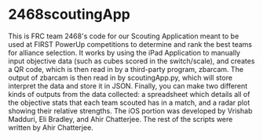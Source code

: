 # 2468scoutingApp
This is FRC team 2468's code for our Scouting Application meant to be used at FIRST PowerUp competitions to determine and rank the best teams for alliance selection. It works by using the iPad Application to manually input objective data (such as cubes scored in the switch/scale), and creates a QR code, which is then read in by a third-party program, zbarcam. The output of zbarcam is then read in by scoutingApp.py, which will store interpret the data and store it in JSON. Finally, you can make two different kinds of outputs from the data collected: a spreadsheet which details all of the objective stats that each team scouted has in a match, and a radar plot showing their relative strengths. The iOS portion was developed by Vrishab Madduri, Eli Bradley, and Ahir Chatterjee. The rest of the scripts were written by Ahir Chatterjee.
